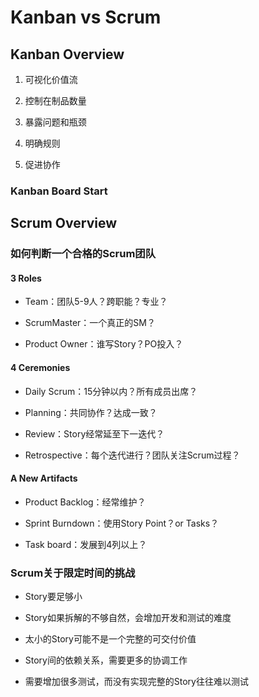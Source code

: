 # Kanban vs Scrum

## Kanban Overview

1. 可视化价值流

2. 控制在制品数量

3. 暴露问题和瓶颈

4. 明确规则

5. 促进协作

### Kanban Board Start

## Scrum Overview

### 如何判断一个合格的Scrum团队

#### 3 Roles

- Team：团队5-9人？跨职能？专业？

- ScrumMaster：一个真正的SM？

- Product Owner：谁写Story？PO投入？

#### 4 Ceremonies

- Daily Scrum：15分钟以内？所有成员出席？

- Planning：共同协作？达成一致？

- Review：Story经常延至下一迭代？

- Retrospective：每个迭代进行？团队关注Scrum过程？

#### A New Artifacts

- Product Backlog：经常维护？

- Sprint Burndown：使用Story Point？or Tasks？

- Task board：发展到4列以上？

### Scrum关于限定时间的挑战

- Story要足够小

- Story如果拆解的不够自然，会增加开发和测试的难度

- 太小的Story可能不是一个完整的可交付价值

- Story间的依赖关系，需要更多的协调工作

- 需要增加很多测试，而没有实现完整的Story往往难以测试
